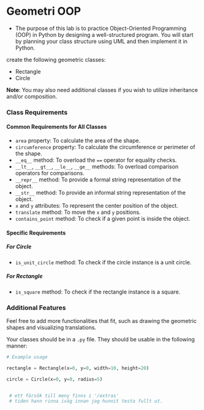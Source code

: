 # Geometri OOP

- The purpose of this lab is to practice Object-Oriented Programming (OOP) in Python by designing a well-structured program. You will start by planning your class structure using UML and then implement it in Python.


 create the following geometric classes:

- Rectangle
- Circle

**Note**: You may also need additional classes if you wish to utilize inheritance and/or composition.

### Class Requirements

#### Common Requirements for All Classes

- `area` property: To calculate the area of the shape.
- `circumference` property: To calculate the circumference or perimeter of the shape.
- `__eq__` method: To overload the `==` operator for equality checks.
- `__lt__`, `__gt__`, `__le__`, `__ge__` methods: To overload comparison operators for comparisons.
- `__repr__` method: To provide a formal string representation of the object.
- `__str__` method: To provide an informal string representation of the object.
- `x` and `y` attributes: To represent the center position of the object.
- `translate` method: To move the `x` and `y` positions.
- `contains_point` method: To check if a given point is inside the object.

#### Specific Requirements

##### For Circle

- `is_unit_circle` method: To check if the circle instance is a unit circle.

##### For Rectangle

- `is_square` method: To check if the rectangle instance is a square.

### Additional Features

Feel free to add more functionalities that fit, such as drawing the geometric shapes and visualizing translations.

Your classes should be in a `.py` file. They should be usable in the following manner:

```python
# Example usage

rectangle = Rectangle(x=0, y=0, width=10, height=20)

circle = Circle(x=0, y=0, radius=5)


 # ett försök till meny finns i '/extras'
 # tiden hann rinna iväg innan jag hunnit testa fullt ut.
